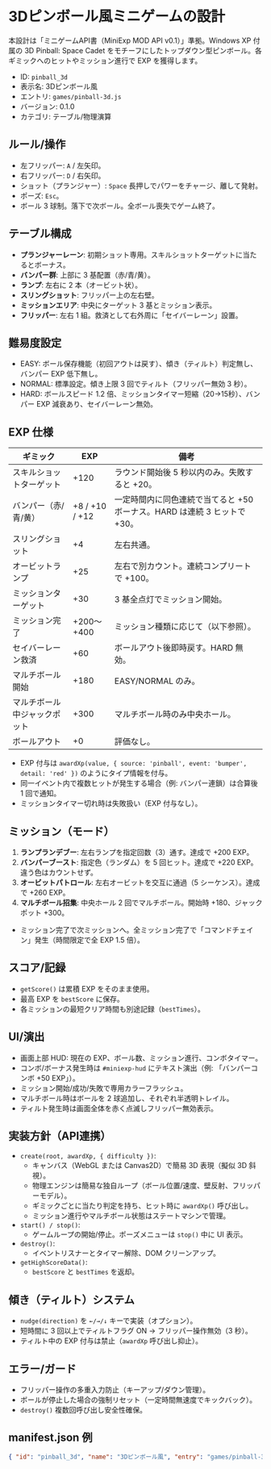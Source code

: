 # 3Dピンボール風ミニゲームの設計

本設計は「ミニゲームAPI書（MiniExp MOD API v0.1）」準拠。Windows XP 付属の 3D Pinball: Space Cadet をモチーフにしたトップダウン型ピンボール。各ギミックへのヒットやミッション進行で EXP を獲得します。

- ID: `pinball_3d`
- 表示名: 3Dピンボール風
- エントリ: `games/pinball-3d.js`
- バージョン: 0.1.0
- カテゴリ: テーブル/物理演算

## ルール/操作
- 左フリッパー: `A` / 左矢印。
- 右フリッパー: `D` / 右矢印。
- ショット（プランジャー）: `Space` 長押しでパワーをチャージ、離して発射。
- ポーズ: `Esc`。
- ボール 3 球制。落下で次ボール。全ボール喪失でゲーム終了。

## テーブル構成
- **プランジャーレーン**: 初期ショット専用。スキルショットターゲットに当たるとボーナス。
- **バンパー群**: 上部に 3 基配置（赤/青/黄）。
- **ランプ**: 左右に 2 本（オービット状）。
- **スリングショット**: フリッパー上の左右壁。
- **ミッションエリア**: 中央にターゲット 3 基とミッション表示。
- **フリッパー**: 左右 1 組。救済として右外周に「セイバーレーン」設置。

## 難易度設定
- EASY: ボール保存機能（初回アウトは戻す）、傾き（ティルト）判定無し、バンパー EXP 低下無し。
- NORMAL: 標準設定。傾き上限 3 回でティルト（フリッパー無効 3 秒）。
- HARD: ボールスピード 1.2 倍、ミッションタイマー短縮（20→15秒）、バンパー EXP 減衰あり、セイバーレーン無効。

## EXP 仕様
| ギミック | EXP | 備考 |
| --- | --- | --- |
| スキルショットターゲット | +120 | ラウンド開始後 5 秒以内のみ。失敗すると +20。 |
| バンパー（赤/青/黄） | +8 / +10 / +12 | 一定時間内に同色連続で当てると +50 ボーナス。HARD は連続 3 ヒットで +30。 |
| スリングショット | +4 | 左右共通。 |
| オービットランプ | +25 | 左右で別カウント。連続コンプリートで +100。 |
| ミッションターゲット | +30 | 3 基全点灯でミッション開始。 |
| ミッション完了 | +200～+400 | ミッション種類に応じて（以下参照）。 |
| セイバーレーン救済 | +60 | ボールアウト後即時戻す。HARD 無効。 |
| マルチボール開始 | +180 | EASY/NORMAL のみ。 |
| マルチボール中ジャックポット | +300 | マルチボール時のみ中央ホール。 |
| ボールアウト | +0 | 評価なし。 |

- EXP 付与は `awardXp(value, { source: 'pinball', event: 'bumper', detail: 'red' })` のようにタイプ情報を付与。
- 同一イベント内で複数ヒットが発生する場合（例: バンパー連鎖）は合算後 1 回で通知。
- ミッションタイマー切れ時は失敗扱い（EXP 付与なし）。

## ミッション（モード）
1. **ランプランデブー**: 左右ランプを指定回数（3）通す。達成で +200 EXP。
2. **バンパーブースト**: 指定色（ランダム）を 5 回ヒット。達成で +220 EXP。違う色はカウントせず。
3. **オービットパトロール**: 左右オービットを交互に通過（5 シーケンス）。達成で +260 EXP。
4. **マルチボール招集**: 中央ホール 2 回でマルチボール。開始時 +180、ジャックポット +300。
- ミッション完了で次ミッションへ。全ミッション完了で「コマンドチェイン」発生（時間限定で全 EXP 1.5 倍）。

## スコア/記録
- `getScore()` は累積 EXP をそのまま使用。
- 最高 EXP を `bestScore` に保存。
- 各ミッションの最短クリア時間も別途記録（`bestTimes`）。

## UI/演出
- 画面上部 HUD: 現在の EXP、ボール数、ミッション進行、コンボタイマー。
- コンボ/ボーナス発生時は `#miniexp-hud` にテキスト演出（例: 「バンパーコンボ +50 EXP」）。
- ミッション開始/成功/失敗で専用カラーフラッシュ。
- マルチボール時はボールを 2 球追加し、それぞれ半透明トレイル。
- ティルト発生時は画面全体を赤く点滅しフリッパー無効表示。

## 実装方針（API連携）
- `create(root, awardXp, { difficulty })`:
  - キャンバス（WebGL または Canvas2D）で簡易 3D 表現（擬似 3D 斜視）。
  - 物理エンジンは簡易な独自ループ（ボール位置/速度、壁反射、フリッパーモデル）。
  - ギミックごとに当たり判定を持ち、ヒット時に `awardXp()` 呼び出し。
  - ミッション進行やマルチボール状態はステートマシンで管理。
- `start() / stop()`:
  - ゲームループの開始/停止。ポーズメニューは `stop()` 中に UI 表示。
- `destroy()`:
  - イベントリスナーとタイマー解除、DOM クリーンアップ。
- `getHighScoreData()`:
  - `bestScore` と `bestTimes` を返却。

## 傾き（ティルト）システム
- `nudge(direction)` を `←/→/↓` キーで実装（オプション）。
- 短時間に 3 回以上でティルトフラグ ON → フリッパー操作無効（3 秒）。
- ティルト中の EXP 付与は禁止（`awardXp` 呼び出し抑止）。

## エラー/ガード
- フリッパー操作の多重入力防止（キーアップ/ダウン管理）。
- ボールが停止した場合の強制リセット（一定時間無速度でキックバック）。
- `destroy()` 複数回呼び出し安全性確保。

## manifest.json 例
```json
{ "id": "pinball_3d", "name": "3Dピンボール風", "entry": "games/pinball-3d.js", "version": "0.1.0", "description": "XP風ピンボール。ギミックでEXP獲得", "category": "テーブル" }
```

